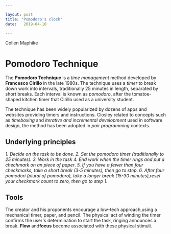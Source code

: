 ```yaml
---

layout: post
title: "Pomodoro's clock"
date:   2019-04-10

---
```


Collen Maphike


# Pomodoro Technique

The **Pomodoro Technique** is a *time management* method developed by **Francesco Cirillo** in the late 1980s.
The technique uses a *timer* to break down work into intervals, traditionally 25 minutes in length, separated by short breaks.
Each interval is known as *pomodoro*, after the tomatoe-shaped kitchen timer that Cirillo used as a university student.

The technique has been widely popularized by dozens of apps and websites providing timers and instructions.
Closley related to concepts such as *timeboxing* and *iterative and incremental development* used in software design, the method has been adopted in *pair programming* contexts.

## Underlying principles

*1. Decide on the task to be done.*
*2. Set the pomodoro timer (traditionally to 25 minutes).*
*3. Work in the task*
*4. End work when the timer rings and put a chechmark on an piece of paper*.
*5. If you have a fewer than four checkmarks, take a short break (3-5 minutes), then go to step*.
*6.  After four pomodori (plural of pomodoro), take a longer break (15-30 minutes),reset your checkmark count to zero, then go to step 1*.

## Tools

The creator and his proponents encourage a low-tech approach,using a mechanical timer, paper, and pencil. 
The physical act of winding the timer confirms the user's determination to start the task, ringing announces a break.
**Flow** and**focus** become associated with these physical stimuli.